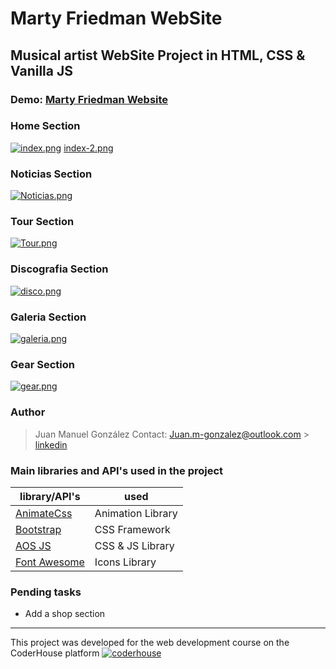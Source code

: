 #  Marty Friedman WebSite

## Musical artist WebSite Project in HTML, CSS & Vanilla JS



### Demo: [Marty Friedman Website](https://juanmg22.github.io/Marty-Friedman-Website/)


### Home Section
[![index.png](https://i.postimg.cc/hjTktQNH/index.png)](https://postimg.cc/ZBY7fnbc)
[index-2.png](https://postimg.cc/2Lrz94qt)

### Noticias Section
[![Noticias.png](https://i.postimg.cc/5NYwY5sY/Noticias.png)](https://postimg.cc/QHDBv7Gh)

### Tour Section
[![Tour.png](https://i.postimg.cc/G227T8BM/Tour.png)](https://postimg.cc/3ysCPwFp)

### Discografia Section
[![disco.png](https://i.postimg.cc/FRW6Tg55/disco.png)](https://postimg.cc/47cwdcxB)

### Galeria Section
[![galeria.png](https://i.postimg.cc/43LC0TVS/galeria.png)](https://postimg.cc/FfLnf8Py)

### Gear Section
[![gear.png](https://i.postimg.cc/XvnD3Dn6/gear.png)](https://postimg.cc/sM0J4mBT)

### Author

> Juan Manuel González
> Contact: Juan.m-gonzalez@outlook.com > [linkedin](https://www.linkedin.com/in/juan-manuel-gonzalez-041576218/)


### Main libraries and API's used in the project

| library/API's                                                    | used                      |
| ---------------------------------------------------------------- | ------------------------- |
| [AnimateCss](https://animate.style/)                             | Animation Library         |
| [Bootstrap](https://getbootstrap.com/)                           | CSS Framework             |
| [AOS JS](https://michalsnik.github.io/aos/)                      | CSS & JS Library          |
| [Font Awesome](https://pokeapi.co/)                              | Icons Library             |



### Pending tasks

- Add a shop section
---

This project was developed for the web development course on the CoderHouse platform [![coderhouse](https://emprelatam.com/wp-content/uploads/2019/10/logos-coderhouse-01.png)](https://www.coderhouse.com/)
